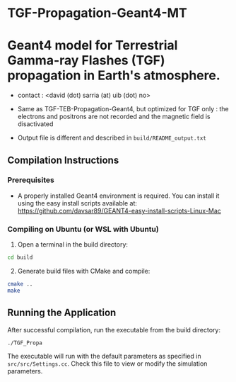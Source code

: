 TGF-Propagation-Geant4-MT
=====
Geant4 model for Terrestrial Gamma-ray Flashes (TGF) propagation in Earth's atmosphere.
=====

* contact : <david (dot) sarria (at) uib (dot) no>

* Same as TGF-TEB-Propagation-Geant4, but optimized for TGF only : the electrons and positrons are not recorded and the magnetic field is disactivated

* Output file is different and described in `build/README_output.txt`

Compilation Instructions
-----
### Prerequisites
* A properly installed Geant4 environment is required. You can install it using the easy install scripts available at: https://github.com/davsar89/GEANT4-easy-install-scripts-Linux-Mac

### Compiling on Ubuntu (or WSL with Ubuntu)
1. Open a terminal in the build directory:
```bash
cd build
```

2. Generate build files with CMake and compile:
```bash
cmake ..
make
```

Running the Application
-----
After successful compilation, run the executable from the build directory:
```bash
./TGF_Propa
```

The executable will run with the default parameters as specified in `src/src/Settings.cc`. Check this file to view or modify the simulation parameters.
